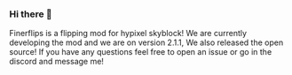 ### Hi there 👋

Finerflips is a flipping mod for hypixel skyblock!
We are currently developing the mod and we are on version 2.1.1, We also released the open source!
If you have any questions feel free to open an issue or go in the discord and message me!
